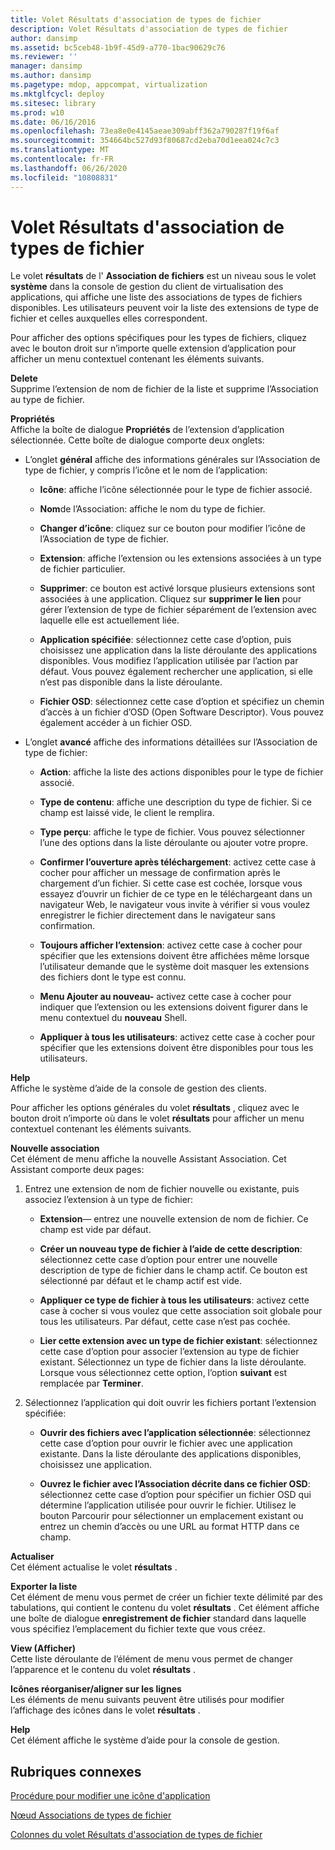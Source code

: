 ```yaml
---
title: Volet Résultats d'association de types de fichier
description: Volet Résultats d'association de types de fichier
author: dansimp
ms.assetid: bc5ceb48-1b9f-45d9-a770-1bac90629c76
ms.reviewer: ''
manager: dansimp
ms.author: dansimp
ms.pagetype: mdop, appcompat, virtualization
ms.mktglfcycl: deploy
ms.sitesec: library
ms.prod: w10
ms.date: 06/16/2016
ms.openlocfilehash: 73ea8e0e4145aeae309abff362a790287f19f6af
ms.sourcegitcommit: 354664bc527d93f80687cd2eba70d1eea024c7c3
ms.translationtype: MT
ms.contentlocale: fr-FR
ms.lasthandoff: 06/26/2020
ms.locfileid: "10808831"
---
```

# Volet Résultats d'association de types de fichier


Le volet **résultats** de l' **Association de fichiers** est un niveau sous le volet **système** dans la console de gestion du client de virtualisation des applications, qui affiche une liste des associations de types de fichiers disponibles. Les utilisateurs peuvent voir la liste des extensions de type de fichier et celles auxquelles elles correspondent.

Pour afficher des options spécifiques pour les types de fichiers, cliquez avec le bouton droit sur n’importe quelle extension d’application pour afficher un menu contextuel contenant les éléments suivants.

<a href="" id="delete"></a>**Delete**  
Supprime l’extension de nom de fichier de la liste et supprime l’Association au type de fichier.

<a href="" id="properties"></a>**Propriétés**  
Affiche la boîte de dialogue **Propriétés** de l’extension d’application sélectionnée. Cette boîte de dialogue comporte deux onglets:

-   L’onglet **général** affiche des informations générales sur l’Association de type de fichier, y compris l’icône et le nom de l’application:

    -   **Icône**: affiche l’icône sélectionnée pour le type de fichier associé.

    -   **Nom**de l’Association: affiche le nom du type de fichier.

    -   **Changer d’icône**: cliquez sur ce bouton pour modifier l’icône de l’Association de type de fichier.

    -   **Extension**: affiche l’extension ou les extensions associées à un type de fichier particulier.

    -   **Supprimer**: ce bouton est activé lorsque plusieurs extensions sont associées à une application. Cliquez sur **supprimer le lien** pour gérer l’extension de type de fichier séparément de l’extension avec laquelle elle est actuellement liée.

    -   **Application spécifiée**: sélectionnez cette case d’option, puis choisissez une application dans la liste déroulante des applications disponibles. Vous modifiez l’application utilisée par l’action par défaut. Vous pouvez également rechercher une application, si elle n’est pas disponible dans la liste déroulante.

    -   **Fichier OSD**: sélectionnez cette case d’option et spécifiez un chemin d’accès à un fichier d’OSD (Open Software Descriptor). Vous pouvez également accéder à un fichier OSD.

-   L’onglet **avancé** affiche des informations détaillées sur l’Association de type de fichier:

    -   **Action**: affiche la liste des actions disponibles pour le type de fichier associé.

    -   **Type de contenu**: affiche une description du type de fichier. Si ce champ est laissé vide, le client le remplira.

    -   **Type perçu**: affiche le type de fichier. Vous pouvez sélectionner l’une des options dans la liste déroulante ou ajouter votre propre.

    -   **Confirmer l’ouverture après téléchargement**: activez cette case à cocher pour afficher un message de confirmation après le chargement d’un fichier. Si cette case est cochée, lorsque vous essayez d’ouvrir un fichier de ce type en le téléchargeant dans un navigateur Web, le navigateur vous invite à vérifier si vous voulez enregistrer le fichier directement dans le navigateur sans confirmation.

    -   **Toujours afficher l’extension**: activez cette case à cocher pour spécifier que les extensions doivent être affichées même lorsque l’utilisateur demande que le système doit masquer les extensions des fichiers dont le type est connu.

    -   **Menu Ajouter au nouveau-** activez cette case à cocher pour indiquer que l’extension ou les extensions doivent figurer dans le menu contextuel du **nouveau** Shell.

    -   **Appliquer à tous les utilisateurs**: activez cette case à cocher pour spécifier que les extensions doivent être disponibles pour tous les utilisateurs.

<a href="" id="help"></a>**Help**  
Affiche le système d’aide de la console de gestion des clients.

Pour afficher les options générales du volet **résultats** , cliquez avec le bouton droit n’importe où dans le volet **résultats** pour afficher un menu contextuel contenant les éléments suivants.

<a href="" id="new-association"></a>**Nouvelle association**  
Cet élément de menu affiche la nouvelle Assistant Association. Cet Assistant comporte deux pages:

1.  Entrez une extension de nom de fichier nouvelle ou existante, puis associez l’extension à un type de fichier:

    -   **Extension**— entrez une nouvelle extension de nom de fichier. Ce champ est vide par défaut.

    -   **Créer un nouveau type de fichier à l’aide de cette description**: sélectionnez cette case d’option pour entrer une nouvelle description de type de fichier dans le champ actif. Ce bouton est sélectionné par défaut et le champ actif est vide.

    -   **Appliquer ce type de fichier à tous les utilisateurs**: activez cette case à cocher si vous voulez que cette association soit globale pour tous les utilisateurs. Par défaut, cette case n’est pas cochée.

    -   **Lier cette extension avec un type de fichier existant**: sélectionnez cette case d’option pour associer l’extension au type de fichier existant. Sélectionnez un type de fichier dans la liste déroulante. Lorsque vous sélectionnez cette option, l’option **suivant** est remplacée par **Terminer**.

2.  Sélectionnez l’application qui doit ouvrir les fichiers portant l’extension spécifiée:

    -   **Ouvrir des fichiers avec l’application sélectionnée**: sélectionnez cette case d’option pour ouvrir le fichier avec une application existante. Dans la liste déroulante des applications disponibles, choisissez une application.

    -   **Ouvrez le fichier avec l’Association décrite dans ce fichier OSD**: sélectionnez cette case d’option pour spécifier un fichier OSD qui détermine l’application utilisée pour ouvrir le fichier. Utilisez le bouton Parcourir pour sélectionner un emplacement existant ou entrez un chemin d’accès ou une URL au format HTTP dans ce champ.

<a href="" id="refresh"></a>**Actualiser**  
Cet élément actualise le volet **résultats** .

<a href="" id="export-list"></a>**Exporter la liste**  
Cet élément de menu vous permet de créer un fichier texte délimité par des tabulations, qui contient le contenu du volet **résultats** . Cet élément affiche une boîte de dialogue **enregistrement de fichier** standard dans laquelle vous spécifiez l’emplacement du fichier texte que vous créez.

<a href="" id="view"></a>**View (Afficher)**  
Cette liste déroulante de l’élément de menu vous permet de changer l’apparence et le contenu du volet **résultats** .

<a href="" id="arrange-line-up-icons"></a>**Icônes réorganiser/aligner sur les lignes**  
Les éléments de menu suivants peuvent être utilisés pour modifier l’affichage des icônes dans le volet **résultats** .

<a href="" id="help"></a>**Help**  
Cet élément affiche le système d’aide pour la console de gestion.

## Rubriques connexes


[Procédure pour modifier une icône d'application](how-to-change-an-application-icon.md)

[Nœud Associations de types de fichier](file-type-associations-node-client.md)

[Colonnes du volet Résultats d'association de types de fichier](file-type-association-results-pane-columns.md)

 

 





